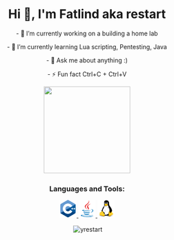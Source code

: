 <h1 align="center">Hi 👋, I'm Fatlind aka restart</h1>

<p align="center">- 🔭 I’m currently working on a building a home lab</p>

<p align="center">- 🌱 I’m currently learning Lua scripting, Pentesting, Java</p>

<p align="center">- 💬 Ask me about anything :)</p>

<p align="center">- ⚡ Fun fact Ctrl+C + Ctrl+V </p>
<p align="center"><img src="https://c.tenor.com/0heitU7-tg4AAAAC/copy-paste-paste.gif" width="200" height="200" /></p>




<h3 align="center">Languages and Tools:</h3>
<p align="center"> <a href="https://www.w3schools.com/cpp/" target="_blank"> <img src="https://raw.githubusercontent.com/devicons/devicon/master/icons/cplusplus/cplusplus-original.svg" alt="cplusplus" width="40" height="40"/> </a> <a href="https://www.java.com" target="_blank"> <img src="https://raw.githubusercontent.com/devicons/devicon/master/icons/java/java-original.svg" alt="java" width="40" height="40"/> </a> <a href="https://www.linux.org/" target="_blank"> <img src="https://raw.githubusercontent.com/devicons/devicon/master/icons/linux/linux-original.svg" alt="linux" width="40" height="40"/> </a> </p>

<p align="center">&nbsp;<img align="center" src="https://github-readme-stats.vercel.app/api?username=yrestart&show_icons=true&locale=en" alt="yrestart" /></p>
